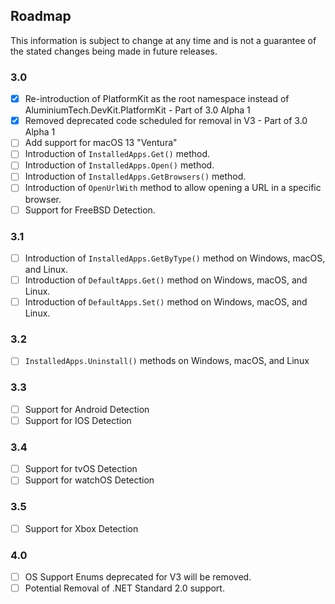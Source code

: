 ## Roadmap
This information is subject to change at any time and is not a guarantee of the stated changes being made in future releases.

### 3.0
- [x] Re-introduction of PlatformKit as the root namespace instead of AluminiumTech.DevKit.PlatformKit - Part of 3.0 Alpha 1
- [x] Removed deprecated code scheduled for removal in V3 - Part of 3.0 Alpha 1
- [ ] Add support for macOS 13 "Ventura"
- [ ] Introduction of ``InstalledApps.Get()`` method.
- [ ] Introduction of ``InstalledApps.Open()`` method.
- [ ] Introduction of ``InstalledApps.GetBrowsers()`` method.
- [ ] Introduction of ``OpenUrlWith`` method to allow opening a URL in a specific browser.
- [ ] Support for FreeBSD Detection.

### 3.1
- [ ] Introduction of ``InstalledApps.GetByType()`` method on Windows, macOS, and Linux.
- [ ] Introduction of ``DefaultApps.Get()`` method on Windows, macOS, and Linux.
- [ ] Introduction of ``DefaultApps.Set()`` method on Windows, macOS, and Linux.

### 3.2
- [ ] ``InstalledApps.Uninstall()`` methods on Windows, macOS, and Linux

### 3.3
- [ ] Support for Android Detection
- [ ] Support for IOS Detection

### 3.4
- [ ] Support for tvOS Detection
- [ ] Support for watchOS Detection

### 3.5
- [ ] Support for Xbox Detection

### 4.0
- [ ] OS Support Enums deprecated for V3 will be removed.
- [ ] Potential Removal of .NET Standard 2.0 support.

